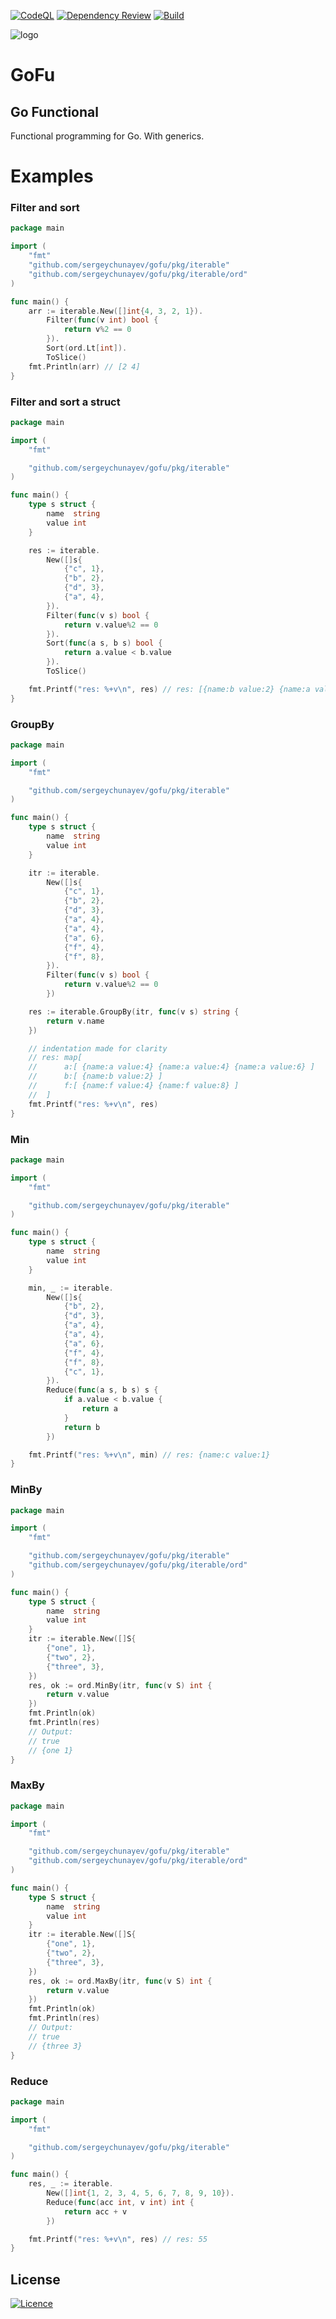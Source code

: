 [![CodeQL](https://github.com/sergeychunayev/gofu/actions/workflows/codeql.yml/badge.svg)](https://github.com/sergeychunayev/gofu/actions/workflows/codeql.yml)
[![Dependency Review](https://github.com/sergeychunayev/gofu/actions/workflows/dependency-review.yml/badge.svg)](https://github.com/sergeychunayev/gofu/actions/workflows/dependency-review.yml)
[![Build](https://github.com/sergeychunayev/gofu/actions/workflows/build.yml/badge.svg)](https://github.com/sergeychunayev/gofu/actions/workflows/build.yml)

![logo](https://user-images.githubusercontent.com/57276805/230751843-c0972a6e-64ee-439f-a21c-054c678326bb.png)

# GoFu
## Go Functional

Functional programming for Go. With generics.

# Examples

### Filter and sort

```go
package main

import (
	"fmt"
	"github.com/sergeychunayev/gofu/pkg/iterable"
	"github.com/sergeychunayev/gofu/pkg/iterable/ord"
)

func main() {
	arr := iterable.New([]int{4, 3, 2, 1}).
		Filter(func(v int) bool {
			return v%2 == 0
		}).
		Sort(ord.Lt[int]).
		ToSlice()
	fmt.Println(arr) // [2 4]
}
```

### Filter and sort a struct

```go
package main

import (
	"fmt"

	"github.com/sergeychunayev/gofu/pkg/iterable"
)

func main() {
	type s struct {
		name  string
		value int
	}

	res := iterable.
		New([]s{
			{"c", 1},
			{"b", 2},
			{"d", 3},
			{"a", 4},
		}).
		Filter(func(v s) bool {
			return v.value%2 == 0
		}).
		Sort(func(a s, b s) bool {
			return a.value < b.value
		}).
		ToSlice()

	fmt.Printf("res: %+v\n", res) // res: [{name:b value:2} {name:a value:4}]
}

```

### GroupBy

```go
package main

import (
	"fmt"

	"github.com/sergeychunayev/gofu/pkg/iterable"
)

func main() {
	type s struct {
		name  string
		value int
	}

	itr := iterable.
		New([]s{
			{"c", 1},
			{"b", 2},
			{"d", 3},
			{"a", 4},
			{"a", 4},
			{"a", 6},
			{"f", 4},
			{"f", 8},
		}).
		Filter(func(v s) bool {
			return v.value%2 == 0
		})

	res := iterable.GroupBy(itr, func(v s) string {
		return v.name
	})

	// indentation made for clarity
	// res: map[
	// 		a:[ {name:a value:4} {name:a value:4} {name:a value:6} ]
	//		b:[ {name:b value:2} ]
	//		f:[ {name:f value:4} {name:f value:8} ]
	// 	]
	fmt.Printf("res: %+v\n", res)
}
```

### Min

```go
package main

import (
	"fmt"

	"github.com/sergeychunayev/gofu/pkg/iterable"
)

func main() {
	type s struct {
		name  string
		value int
	}

	min, _ := iterable.
		New([]s{
			{"b", 2},
			{"d", 3},
			{"a", 4},
			{"a", 4},
			{"a", 6},
			{"f", 4},
			{"f", 8},
			{"c", 1},
		}).
		Reduce(func(a s, b s) s {
			if a.value < b.value {
				return a
			}
			return b
		})

	fmt.Printf("res: %+v\n", min) // res: {name:c value:1}
}
```

### MinBy

```go
package main

import (
	"fmt"

	"github.com/sergeychunayev/gofu/pkg/iterable"
	"github.com/sergeychunayev/gofu/pkg/iterable/ord"
)

func main() {
	type S struct {
		name  string
		value int
	}
	itr := iterable.New([]S{
		{"one", 1},
		{"two", 2},
		{"three", 3},
	})
	res, ok := ord.MinBy(itr, func(v S) int {
		return v.value
	})
	fmt.Println(ok)
	fmt.Println(res)
	// Output:
	// true
	// {one 1}
}
```

### MaxBy

```go
package main

import (
	"fmt"

	"github.com/sergeychunayev/gofu/pkg/iterable"
	"github.com/sergeychunayev/gofu/pkg/iterable/ord"
)

func main() {
	type S struct {
		name  string
		value int
	}
	itr := iterable.New([]S{
		{"one", 1},
		{"two", 2},
		{"three", 3},
	})
	res, ok := ord.MaxBy(itr, func(v S) int {
		return v.value
	})
	fmt.Println(ok)
	fmt.Println(res)
	// Output:
	// true
	// {three 3}
}
```

### Reduce

```go
package main

import (
	"fmt"

	"github.com/sergeychunayev/gofu/pkg/iterable"
)

func main() {
	res, _ := iterable.
		New([]int{1, 2, 3, 4, 5, 6, 7, 8, 9, 10}).
		Reduce(func(acc int, v int) int {
			return acc + v
		})

	fmt.Printf("res: %+v\n", res) // res: 55
}
```

## License

[![Licence](https://img.shields.io/github/license/Ileriayo/markdown-badges?style=for-the-badge)](./LICENSE)
